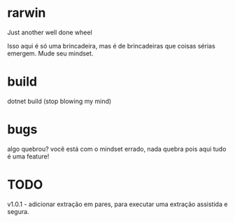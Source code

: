 # rarwin

Just another well done wheel

Isso aqui é só uma brincadeira, mas é de brincadeiras que coisas sérias emergem. Mude seu mindset.

# build

dotnet build (stop blowing my mind)

# bugs

algo quebrou? você está com o mindset errado, nada quebra pois aqui tudo é uma feature!

# TODO

v1.0.1 - adicionar extração em pares, para executar uma extração assistida e segura.
